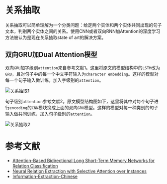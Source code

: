 # 关系抽取

关系抽取可以简单理解为一个分类问题：给定两个实体和两个实体共同出现的句子文本，判别两个实体之间的关系。使用CNN或者双向RNN加Attention的深度学习方法被认为是现在关系抽取state of art的解决方案。

## 双向GRU加Dual Attention模型

双向`GRU`加字级别`attention`来自参考文献1。这里将原文的模型结构中的`LSTM`改为`GRU`，且对句子中的每一个中文字符输入为`character embedding`。这样的模型对每一个句子输入做训练，加入字级别的`attention`。

![关系抽取1](../../images/relation_extract1.jpg)

句子级别`attention`参考文献2。原文模型结构图如下，这里将其中对每个句子进行`encoding`的`CNN`模块换成上面的双向`GRU`模型。这样的模型对每一种类别的句子输入做共同训练，加入句子级别的`attention`。

![关系抽取2](../../images/relation_extract2.jpg)

# 参考文献

- [Attention-Based Bidirectional Long Short-Term Memory Networks for Relation Classification](http://anthology.aclweb.org/P16-2034)
- [Neural Relation Extraction with Selective Attention over Instances](http://aclweb.org/anthology/P16-1200)
- [Information-Extraction-Chinese](https://github.com/crownpku/Information-Extraction-Chinese/tree/master/RE_BGRU_2ATT)